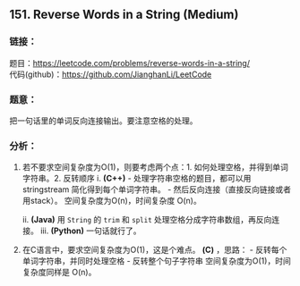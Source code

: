 ## 151. Reverse Words in a String (Medium)

### **链接**：
题目：https://leetcode.com/problems/reverse-words-in-a-string/  
代码(github)：https://github.com/JianghanLi/LeetCode

### **题意**：
把一句话里的单词反向连接输出。要注意空格的处理。

### **分析**：
1. 若不要求空间复杂度为O(1)，则要考虑两个点：1. 如何处理空格，并得到单词字符串。2. 反转顺序
	i. **(C++)** 
		- 处理字符串空格的题目，都可以用 stringstream 简化得到每个单词字符串。
		- 然后反向连接（直接反向链接或者用stack）。
	空间复杂度为O(n)，时间复杂度 O(n)。

	ii. **(Java)** 用 `String` 的 `trim` 和 `split` 处理空格分成字符串数组，再反向连接。
	iii. **(Python)** 一句话就行了。

2. 在C语言中，要求空间复杂度为O(1)，这是个难点。
	**(C)** ，思路：
		- 反转每个单词字符串，并同时处理空格
		- 反转整个句子字符串
	空间复杂度为O(1)，时间复杂度同样是 O(n)。